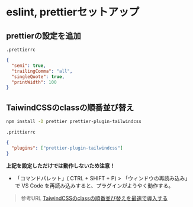 # eslint, prettierセットアップ

## prettierの設定を追加

`.prettierrc`

```json
{
  "semi": true,
  "trailingComma": "all",
  "singleQuote": true,
  "printWidth": 100
}
```

## TaiwindCSSのclassの順番並び替え

```bash
npm install -D prettier prettier-plugin-tailwindcss
```

`.prittierrc`

```json
{
  "plugins": ["prettier-plugin-tailwindcss"]
}
```

**上記を設定しただけでは動作しないため注意！**  

- 「コマンドパレット」( CTRL + SHIFT + P) > 「ウィンドウの再読み込み」で VS Code を再読み込みすると、プラグインがようやく動作する。

> 参考URL
> [TaiwindCSSのclassの順番並び替えを最速で導入する](https://zenn.dev/nbr41to/articles/e1fe669ae37875)
